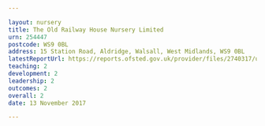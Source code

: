 ```yaml
---

layout: nursery
title: The Old Railway House Nursery Limited
urn: 254447
postcode: WS9 0BL
address: 15 Station Road, Aldridge, Walsall, West Midlands, WS9 0BL
latestReportUrl: https://reports.ofsted.gov.uk/provider/files/2740317/urn/254447.pdf
teaching: 2
development: 2
leadership: 2
outcomes: 2
overall: 2
date: 13 November 2017

---
```


